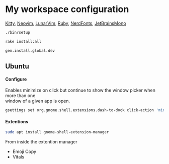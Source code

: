 # My workspace configuration

[Kitty](https://sw.kovidgoyal.net/kitty/),
[Neovim](https://neovim.io/),
[LunarVim](https://www.lunarvim.org/),
[Ruby](https://www.ruby-lang.org/en/),
[NerdFonts](https://www.nerdfonts.com/),
[JetBrainsMono](https://github.com/JetBrains/JetBrainsMono)

```sh
./bin/setup

rake install:all

gem.install.global.dev
```

## Ubuntu

#### Configure
Enables minimize on click but continue to show the window picker when more than one \
window of a given app is open.
```sh
gsettings set org.gnome.shell.extensions.dash-to-dock click-action 'minimize-or-previews'
```

#### Extentions
```sh
sudo apt install gnome-shell-extension-manager
```
From inside the extention manager
- Emoji Copy
- Vitals
